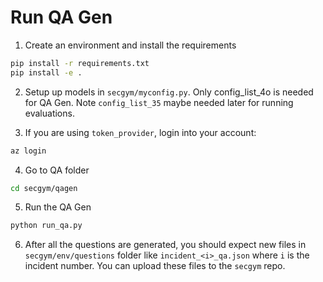 # Run QA Gen

1. Create an environment and install the requirements
```bash
pip install -r requirements.txt
pip install -e .
```

2. Setup up models in `secgym/myconfig.py`. Only config_list_4o is needed for QA Gen. Note 
`config_list_35` maybe needed later for running evaluations.

3. If you are using `token_provider`, login into your account:
```bash
az login
```

4. Go to QA folder
```bash
cd secgym/qagen
```

5. Run the QA Gen
```bash
python run_qa.py
```


6. After all the questions are generated, you should expect new files in `secgym/env/questions` folder like `incident_<i>_qa.json` where `i` is the incident number.
You can upload these files to the `secgym` repo.